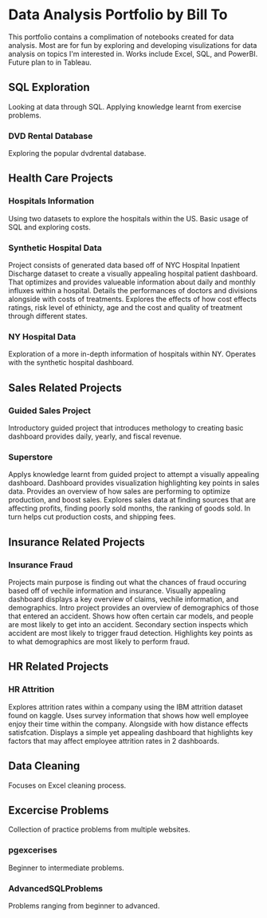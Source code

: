 # Data Analysis Portfolio by Bill To

This portfolio contains a complimation of notebooks created for data analysis. Most are for fun by exploring and developing visulizations for data analysis on topics I'm interested in.
Works include Excel, SQL, and PowerBI. Future plan to in Tableau.

## SQL Exploration
Looking at data through SQL. Applying knowledge learnt from exercise problems.
### DVD Rental Database
Exploring the popular dvdrental database.

## Health Care Projects
### Hospitals Information
Using two datasets to explore the hospitals within the US. 
Basic usage of SQL and exploring costs.
### Synthetic Hospital Data 
Project consists of generated data based off of NYC Hospital Inpatient Discharge dataset to create a visually appealing hospital patient dashboard.
That optimizes and provides valueable information about daily and monthly influxes within a hospital.
Details the performances of doctors and divisions alongside with costs of treatments.
Explores the effects of how cost effects ratings, risk level of ethinicty, age and the cost and quality of treatment through different states.
### NY Hospital Data
Exploration of a more in-depth information of hospitals within NY. Operates with the synthetic hospital dashboard.

## Sales Related Projects
### Guided Sales Project
Introductory guided project that introduces methology to creating basic dashboard provides daily, yearly, and fiscal revenue.
### Superstore 
Applys knowledge learnt from guided project to attempt a visually appealing dashboard. 
Dashboard provides visualization highlighting key points in sales data. Provides an overview of how sales are performing to optimize production, and boost sales.
Explores sales data at finding sources that are affecting profits, finding poorly sold months, the ranking of goods sold. 
In turn helps cut production costs, and shipping fees.

## Insurance Related Projects
### Insurance Fraud
Projects main purpose is finding out what the chances of fraud occuring based off of vechile information and insurance.
Visually appealing dashboard displays a key overview of claims, vechile information, and demographics.
Intro project provides an overview of demographics of those that entered an accident. Shows how often certain car models, and people are most likely to get into an accident.
Secondary section inspects which accident are most likely to trigger fraud detection. Highlights key points as to what demographics are most likely to perform fraud.

## HR Related Projects
### HR Attrition
Explores attrition rates within a company using the IBM attrition dataset found on kaggle. Uses survey information that shows how well employee enjoy their time within the company. Alongside with how distance effects satisfcation.
Displays a simple yet appealing dashboard that highlights key factors that may affect employee attrition rates in 2 dashboards. 

## Data Cleaning
Focuses on Excel cleaning process.
## Excercise Problems
Collection of practice problems from multiple websites.
### pgexcerises
Beginner to intermediate problems.
### AdvancedSQLProblems
Problems ranging from beginner to advanced.
